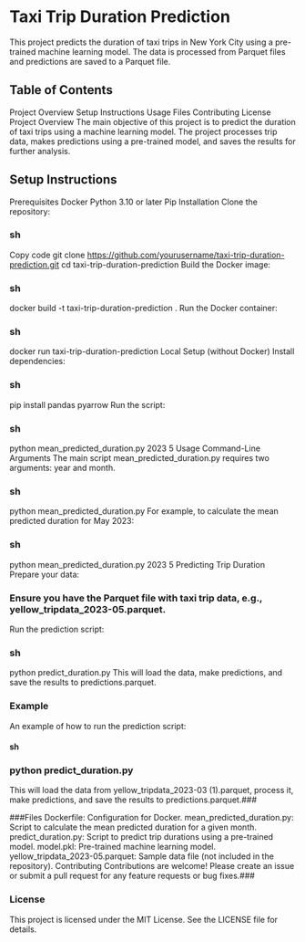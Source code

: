 # Taxi Trip Duration Prediction
This project predicts the duration of taxi trips in New York City using a pre-trained machine learning model. The data is processed from Parquet files and predictions are saved to a Parquet file.

## Table of Contents
Project Overview
Setup Instructions
Usage
Files
Contributing
License
Project Overview
The main objective of this project is to predict the duration of taxi trips using a machine learning model. The project processes trip data, makes predictions using a pre-trained model, and saves the results for further analysis.

## Setup Instructions
Prerequisites
Docker
Python 3.10 or later
Pip
Installation
Clone the repository:

###  sh
Copy code
git clone https://github.com/yourusername/taxi-trip-duration-prediction.git
cd taxi-trip-duration-prediction
Build the Docker image:

### sh

docker build -t taxi-trip-duration-prediction .
Run the Docker container:

###  sh

docker run taxi-trip-duration-prediction
Local Setup (without Docker)
Install dependencies:

### sh

pip install pandas pyarrow
Run the script:

###  sh

python mean_predicted_duration.py 2023 5
Usage
Command-Line Arguments
The main script mean_predicted_duration.py requires two arguments: year and month.

### sh
 
python mean_predicted_duration.py <year> <month>
For example, to calculate the mean predicted duration for May 2023:

### sh

python mean_predicted_duration.py 2023 5
Predicting Trip Duration
Prepare your data:

### Ensure you have the Parquet file with taxi trip data, e.g., yellow_tripdata_2023-05.parquet.

Run the prediction script:

### sh

python predict_duration.py
This will load the data, make predictions, and save the results to predictions.parquet.

### Example
An example of how to run the prediction script:

#### sh

### python predict_duration.py
This will load the data from yellow_tripdata_2023-03 (1).parquet, process it, make predictions, and save the results to predictions.parquet.###

###Files
Dockerfile: Configuration for Docker.
mean_predicted_duration.py: Script to calculate the mean predicted duration for a given month.
predict_duration.py: Script to predict trip durations using a pre-trained model.
model.pkl: Pre-trained machine learning model.
yellow_tripdata_2023-05.parquet: Sample data file (not included in the repository).
Contributing
Contributions are welcome! Please create an issue or submit a pull request for any feature requests or bug fixes.###

### License
This project is licensed under the MIT License. See the LICENSE file for details.

